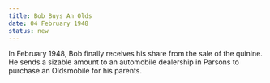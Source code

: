 ```yaml
---
title: Bob Buys An Olds
date: 04 February 1948 
status: new
---
```


In February 1948, Bob finally receives his share from the sale of the
quinine. He sends a sizable amount to an automobile dealership in
Parsons to purchase an Oldsmobile for his parents.
